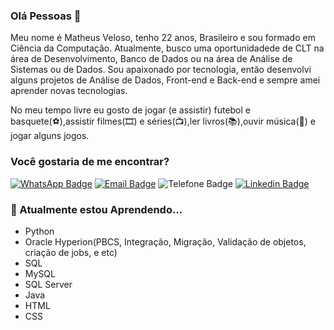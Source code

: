 ### Olá Pessoas 👋

Meu nome é Matheus Veloso, tenho 22 anos, Brasileiro e sou formado em Ciência da Computação. Atualmente, busco uma oportunidadede de CLT na área de Desenvolvimento, Banco de Dados ou na área de Análise de Sistemas ou de Dados. Sou apaixonado por tecnologia, então desenvolvi alguns projetos de Análise de Dados, Front-end e Back-end e sempre amei aprender novas tecnologias.

No meu tempo livre eu gosto de jogar (e assistir) futebol e basquete(⚽️),assistir filmes(🎞️) e séries(📺),ler livros(📚),ouvir música(🎵) e jogar alguns jogos.

### Você gostaria de me encontrar?

[![WhatsApp Badge](https://img.shields.io/static/v1?label=WhatsApp&message=(21)995324404&color=success)](https://api.whatsapp.com/send?1=pt_BR&phone=5521995324404)
[![Email Badge](https://img.shields.io/badge/Email-mthsveloso@hotmail.com-blue)](mailto:mthsveloso@hotmail.com)
![Telefone Badge](https://img.shields.io/static/v1?label=Telefone%20p/%20Contato&message=(21)995324404&color=blue)
[![Linkedin Badge](https://img.shields.io/badge/-LinkedIn-blue?style=flat-square&logo=Linkedin&logoColor=white&link=https://www.linkedin.com/in/matheus-veloso-da-silva-a1a6a4180/)](https://www.linkedin.com/in/matheus-veloso-da-silva-a1a6a4180/)

### 🌱 Atualmente estou Aprendendo...

- Python
- Oracle Hyperion(PBCS, Integração, Migração, Validação de objetos, criação de jobs, e etc)
- SQL
- MySQL
- SQL Server
- Java
- HTML
- CSS

